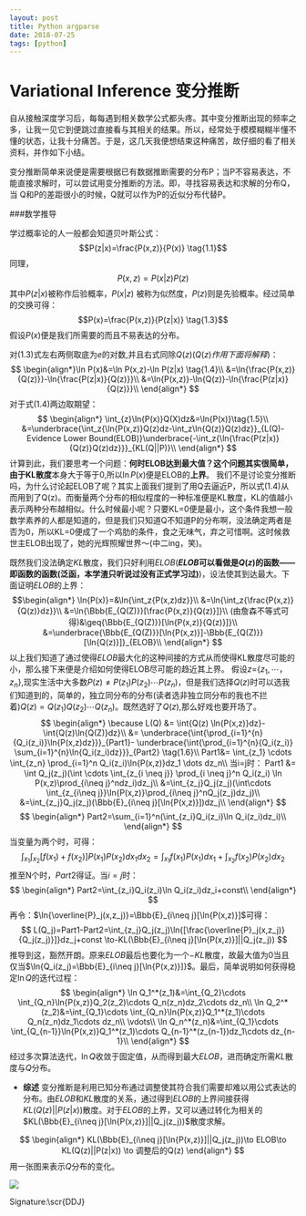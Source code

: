 ```yaml
---
layout: post
title: Python argparse
date: 2018-07-25
tags: [python]
---
```

<script type="text/x-mathjax-config"> MathJax.Hub.Config({ tex2jax: {inlineMath: [['$','$'],['\\(','\\)']]} }); </script> <script type="text/javascript" async src="https://cdn.mathjax.org/mathjax/latest/MathJax.js?config=TeX-MML-AM_CHTML"> </script>
# Variational Inference 变分推断


自从接触深度学习后，每每遇到相关数学公式都头疼。其中变分推断出现的频率之多，让我一见它到便跳过直接看与其相关的结果。所以，经常处于模模糊糊半懂不
懂的状态，让我十分痛苦。于是，这几天我便想结束这种痛苦，故仔细的看了相关资料，并作如下小结。
  
变分推断简单来说便是需要根据已有数据推断需要的分布P；当P不容易表达，不能直接求解时，可以尝试用变分推断的方法。即，寻找容易表达和求解的分布Q，当
Q和P的差距很小的时候，Q就可以作为P的近似分布代替P。

###数学推导

学过概率论的人一般都会知道贝叶斯公式：$$P(z|x)=\frac{P(x,z)}{P(x)} \tag{1.1}$$同理，$$P(x,z)=P(x|z)P(z) \tag{1.2}$$其中$P(z|x)$被称作后验概率，$P(x|z)$
被称为似然度，$P(z)$则是先验概率。经过简单的交换可得：$$P(x)=\frac{P(x,z)}{P(z|x)} \tag{1.3}$$
假设$P(x)$便是我们所需要的而且不易表达的分布。

对(1.3)式左右两侧取底为$e$的对数,并且右式同除$Q(z)(Q(z)作用下面将解释)$：
$$
\begin{align*}\ln P(x)&=\ln P(x,z)-\ln P(z|x) \tag{1.4}\\
&=\ln{\frac{P(x,z)}{Q(z)}}-\ln{\frac{P(z|x)}{Q(z)}}\\
&=\ln{P(x,z)}-\ln{Q(z)}-\ln{\frac{P(z|x)}{Q(z)}}\\
\end{align*}
$$
对于式(1.4)两边取期望：
$$
\begin{align*}
\int_{z}\ln{P(x)}Q(X)dz&=\ln{P(x)}\tag{1.5}\\
&=\underbrace{\int_z{\ln{P(x,z)}Q(z)dz-\int_z\ln{Q(z)}Q(z)dz}}_{L(Q)-Evidence Lower Bound(ELOB)}\underbrace{-\int_z{\ln{\frac{P(z|x)}{Q(z)}Q(z)dz}}}_{KL(Q||P)}\\
\end{align*}
$$
计算到此，我们要思考一个问题：**何时ELOB达到最大值？**这个问题其实很简单，由于**KL散度**本身大于等于0,所以$\ln{P(x)}$便是ELOB的**上界**。
我们不是讨论变分推断吗，为什么讨论起ELOB了呢？其实上面我们提到了用Q去逼近P，所以式(1.4)从而用到了Q(z)。而衡量两个分布的相似程度的一种标准便是KL散度，KL的值越小表示两种分布越相似。什么时候最小呢？只要KL=0便是最小，这个条件我想一般数学素养的人都是知道的，但是我们只知道Q不知道P的分布啊，没法确定两者是否为0，所以KL=0便成了一个鸡肋的条件，食之无味气，弃之可惜啊。这时候救世主ELOB出现了，她的光辉照耀世界～(中二ing，笑)。

既然我们没法确定$KL$散度，我们只好利用$ELOB$(**$ELOB$可以看做是$Q(z)$的函数——即函数的函数(泛函，本学渣只听说过没有正式学习过)**)，设法使其到达最大。下面证明$ELOB$的上界：
$$\begin{align*}
\ln{P(x)}=&\ln{\int_z{P(x,z)dz}}\\
&=\ln{\int_z{\frac{P(x,z)}{Q(z)}dz}}\\
&=\ln{\Bbb{E_{Q(Z)}}[\frac{P(x,z)}{Q(z)}]}\\
(由詹森不等式可得)&\geq{\Bbb{E_{Q(Z)}}[\ln{P(x,z)}{Q(z)}]}\\
&=\underbrace{\Bbb{E_{Q(Z)}}[\ln{P(x,z)}]-\Bbb{E_{Q(Z)}}[\ln{Q(z)}]}_{ELOB}\\
\end{align*}
$$
以上我们知道了通过使得$ELOB$最大化的这种间接的方式从而使得KL散度尽可能的小，那么接下来便是介绍如何使得ELOB尽可能的趋近其上界。
假设$z$={$z_1,\cdots，z_n$},现实生活中大多数$P(z)\neq{P(z_1)P(z_2)\cdots P(z_n)}$，但是我们选择$Q(z)$时可以选我们知道到的，简单的，独立同分布的分布(读者选非独立同分布的我也不拦着)$Q(z)=Q(z_1)Q(z_2) \cdots Q(z_n)$。既然选好了$Q(z)$,那么好戏也要开场了。
$$
\begin{align*}
\because L(Q) &= \int{Q(z) \ln{P(x,z)}dz}-\int{Q(z)\ln{Q(Z)}dz}\\
&= \underbrace{\int{\prod_{i=1}^{n}{Q_i(z_i)}\ln{P(x,z)dz}}}_{Part1}- \underbrace{\int{\prod_{i=1}^{n}{Q_i(z_i)} \sum_{i=1}^{n}\ln{Q_i(z_i)dz}}}_{Part2} \tag{1.6}\\
Part1&= \int_{z_1} \cdots \int_{z_n} \prod_{i=1}^n Q_i(z_i)\ln{P(x,z)}dz_1 \dots dz_n\\
当i=j时：
Part1 &= \int Q_j(z_j)(\int \cdots \int_{z_{i \neq j}} \prod_{i \neq j}^n Q_i(z_i) \ln P(x,z)\prod_{i\neq j}^ndz_i)dz_j\\
&=\int_{z_j}Q_j(z_j)(\int\cdots \int_{z_{i\neq j}}\ln{P(x,z)}\prod_{i\neq j}^nQ_j(z_j)dz_j)\\
&=\int_{z_j}Q_j(z_j)(\Bbb{E}_{i\neq j}[\ln{P(x,z)}])dz_j\\
\end{align*}
$$
$$
\begin{align*}
Part2=\sum_{i=1}^n(\int_{z_i}Q_i(z_i)\ln Q_i(z_i)dz_i)\\
\end{align*}
$$
当变量为两个时，可得：
$$\int_{x_1}\int_{x_2}[f(x_1)+f(x_2)]P(x_1)P(x_2)dx_1dx_2=\int_{x_1}f(x_1)P(x_1)dx_1+\int_{x_2}f(x_2)P(x_2)dx_2$$
推至N个时，$Part2$得证。当$i=j$时：
$$
\begin{align*}
Part2=\int_{z_i}Q_i(z_i)\ln Q_i(z_i)dz_i+const\\
\end{align*}
$$
再令：$\ln{\overline{P}_j(x,z_j)}=\Bbb{E}_{i\neq j}[\ln{P(x,z)}]$可得：
$$
L(Q_j)=Part1-Part2=\int_{z_j}Q_j(z_j)\ln{[\frac{\overline{P}_j(x,z_j)}{Q_j(z_j)}]}dz_j+const \to-KL(\Bbb{E}_{i\neq j}[\ln{P(x,z)}]||Q_j(z_j))
$$
推导到这，豁然开朗。原来$ELOB$最后也要化为一个$-KL$散度，故最大值为0当且仅当$\ln{Q_i(z_j)=\Bbb{E}_{i\neq j}[\ln{P(x,z)}]}$。最后，简单说明如何获得稳定$\ln{Q}$的迭代过程：
$$
\begin{align*}
\ln Q_1^*(z_1)&=\int_{Q_2}\cdots \int_{Q_n}\ln{P(x,z)}Q_2(z_2)\cdots Q_n(z_n)dz_2\cdots dz_n\\
\ln Q_2^*(z_2)&=\int_{Q_1}\cdots \int_{Q_n}\ln{P(x,z)}Q_1^*(z_1)\cdots Q_n(z_n)dz_1\cdots dz_n\\
\vdots\\
\ln Q_n^*(z_n)&=\int_{Q_1}\cdots \int_{Q_{n-1}}\ln{P(x,z)}Q_1^*(z_1)\cdots Q_{n-1}^*(z_{n-1})dz_1\cdots dz_{n-1}\\
\end{align*}
$$
经过多次算法迭代，$\ln{Q}$收敛于固定值，从而得到最大$ELOB$，进而确定所需$KL$散度与$Q$分布。

- **综述**
变分推断是利用已知分布通过调整使其符合我们需要却难以用公式表达的分布。由$ELOB$和$KL$散度的关系，通过得到$ELOB$的上界间接获得$KL(Q(z)||P(z|x))$散度。对于$ELOB$的上界，又可以通过转化为相关的$KL(\Bbb{E}_{i\neq j}[\ln{P(x,z)}]||Q_j(z_j))$散度求解。

$$
\begin{align*}
KL(\Bbb{E}_{i\neq j}[\ln{P(x,z)}]||Q_j(z_j))\to ELOB\to KL(Q(z)||P(z|x)) \to 调整后的Q(z)
\end{align*}
$$
用一张图来表示$Q$分布的变化。

![](http://DukeDJ.github.io/images/variational_inference.png)








Signature:\scr{DDJ}